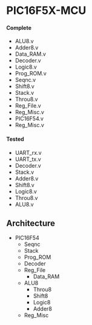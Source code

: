 # PIC16F5X-MCU

#### Complete

* ALU8.v
* Adder8.v
* Data_RAM.v
* Decoder.v
* Logic8.v
* Prog_ROM.v
* Seqnc.v
* Shift8.v
* Stack.v
* Throu8.v
* Reg_File.v
* Reg_Misc.v
* PIC16F54.v
* Reg_Misc.v

#### Tested

* UART_rx.v
* UART_tx.v
* Decoder.v
* Stack.v
* Adder8.v
* Shift8.v
* Logic8.v
* Throu8.v
* ALU8.v

## Architecture

* PIC16F54
	* Seqnc
	* Stack
	* Prog_ROM
	* Decoder
	* Reg_File
		* Data_RAM
	* ALU8
		* Throu8
		* Shift8
		* Logic8
		* Adder8
	* Reg_Misc




